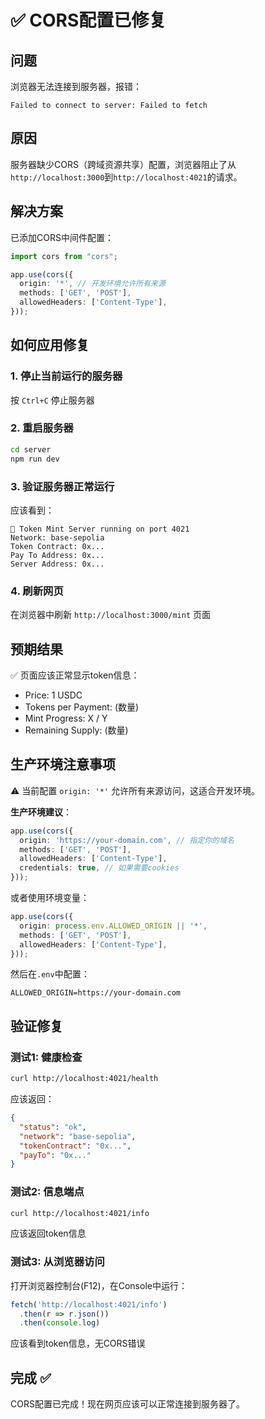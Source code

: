 # ✅ CORS配置已修复

## 问题
浏览器无法连接到服务器，报错：
```
Failed to connect to server: Failed to fetch
```

## 原因
服务器缺少CORS（跨域资源共享）配置，浏览器阻止了从`http://localhost:3000`到`http://localhost:4021`的请求。

## 解决方案
已添加CORS中间件配置：

```typescript
import cors from "cors";

app.use(cors({
  origin: '*', // 开发环境允许所有来源
  methods: ['GET', 'POST'],
  allowedHeaders: ['Content-Type'],
}));
```

## 如何应用修复

### 1. 停止当前运行的服务器
按 `Ctrl+C` 停止服务器

### 2. 重启服务器
```bash
cd server
npm run dev
```

### 3. 验证服务器正常运行
应该看到：
```
🚀 Token Mint Server running on port 4021
Network: base-sepolia
Token Contract: 0x...
Pay To Address: 0x...
Server Address: 0x...
```

### 4. 刷新网页
在浏览器中刷新 `http://localhost:3000/mint` 页面

## 预期结果

✅ 页面应该正常显示token信息：
- Price: 1 USDC
- Tokens per Payment: (数量)
- Mint Progress: X / Y
- Remaining Supply: (数量)

## 生产环境注意事项

⚠️ 当前配置 `origin: '*'` 允许所有来源访问，这适合开发环境。

**生产环境建议**：
```typescript
app.use(cors({
  origin: 'https://your-domain.com', // 指定你的域名
  methods: ['GET', 'POST'],
  allowedHeaders: ['Content-Type'],
  credentials: true, // 如果需要cookies
}));
```

或者使用环境变量：
```typescript
app.use(cors({
  origin: process.env.ALLOWED_ORIGIN || '*',
  methods: ['GET', 'POST'],
  allowedHeaders: ['Content-Type'],
}));
```

然后在`.env`中配置：
```env
ALLOWED_ORIGIN=https://your-domain.com
```

## 验证修复

### 测试1: 健康检查
```bash
curl http://localhost:4021/health
```

应该返回：
```json
{
  "status": "ok",
  "network": "base-sepolia",
  "tokenContract": "0x...",
  "payTo": "0x..."
}
```

### 测试2: 信息端点
```bash
curl http://localhost:4021/info
```

应该返回token信息

### 测试3: 从浏览器访问
打开浏览器控制台(F12)，在Console中运行：
```javascript
fetch('http://localhost:4021/info')
  .then(r => r.json())
  .then(console.log)
```

应该看到token信息，无CORS错误

## 完成 ✅

CORS配置已完成！现在网页应该可以正常连接到服务器了。

